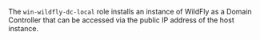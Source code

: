 The `win-wildfly-dc-local` role installs an instance of 
WildFly as a Domain Controller that can be accessed
via the public IP address of the host instance.